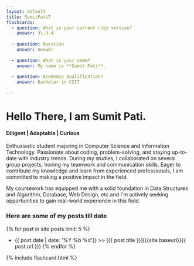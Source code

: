 ```yaml
---
layout: default
title: SumitPati7
flashcards: 
  - question: What is your current ruby version?
    answer: 3\.3.4
            
  - question: Question
    answer: Answer
            
  - question: What is your name?
    answer: My name is **Sumit Pati**.
            
  - question: Academic Qualification?
    answer: Bachelor in CSIT
            
---
```

# Hello There, I am Sumit Pati.

#### Diligent | Adaptable | Curious
Enthusiastic student majoring in Computer Science and Information Technology. Passionate about coding, problem-solving, and staying up-to-date with industry trends. During my studies, I collaborated on several group projects, honing my teamwork and communication skills. Eager to contribute my knowledge and learn from experienced professionals, I am committed to making a positive impact in the field.

My coursework has equipped me with a solid foundation in Data Structures and Algorithm, Database, Web Design, etc and I'm actively seeking opportunities to gain real-world experience in this field.

### Here are some of my posts till date 

{% for post in site.posts limit: 5 %}
  * {{ post.date | date: '%Y %b %d'}} >> [{{ post.title }}]({{site.baseurl}}{{ post.url }})
{% endfor %}

{% include flashcard.html %}
      